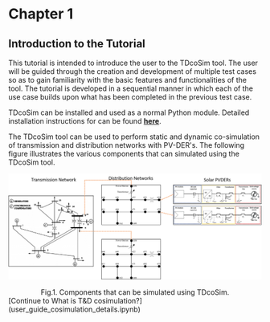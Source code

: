 # Chapter 1
## Introduction to the Tutorial

This tutorial is intended to introduce the user to the TDcoSim tool. The user will be guided through the creation and development of multiple test cases so as to gain familiarity with the basic features and functionalities of the tool. The tutorial is developed in a sequential manner in which each of the use case builds upon what has been completed in the previous test case.

TDcoSim can be installed and used as a normal Python module. Detailed installation instructions for can be found [**here**](installation.md). 

The TDcoSim tool can be used to perform static and dynamic co-simulation of transmission and distribution networks with PV-DER's. The following figure illustrates the various components that can simulated using the TDcoSim tool.

![14-bus transmission, 13-bus distribution network, and Solar PVDER](images/simulation_objects.png)

<center>Fig.1. Components that can be simulated using TDcoSim.</center> 
[Continue to What is T&D cosimulation?](user_guide_cosimulation_details.ipynb) 